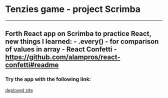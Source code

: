 # Tenzies game - project Scrimba

---

Forth React app on Scrimba to practice React, new things I learned:
    - .every() - for comparison of values in array
    - React Confetti - https://github.com/alampros/react-confetti#readme
---

### Try the app with the following link:
[deployed site](https://jan-blaska-scrimba-react-tenzies.netlify.app/)